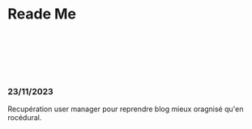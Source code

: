 <h1> Reade Me </h1>
<br><br>
<br><br>




<br>
<h3>23/11/2023</h3>
Recupération user manager pour reprendre blog mieux oragnisé qu'en rocédural.<br>
